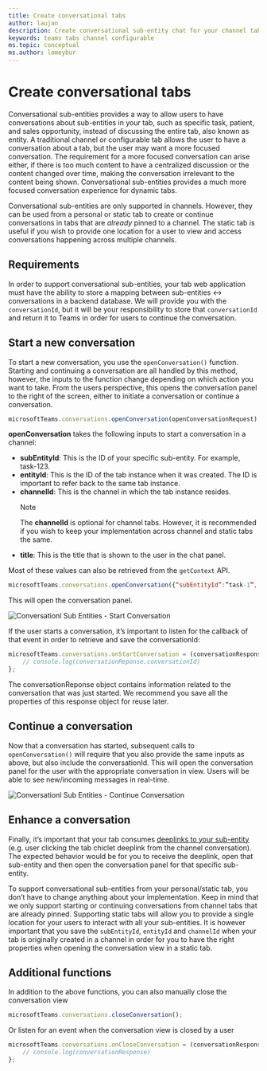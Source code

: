```yaml
---
title: Create conversational tabs
author: laujan
description: Create conversational sub-entity chat for your channel tabs
keywords: teams tabs channel configurable 
ms.topic: conceptual
ms.author: lomeybur
---
```

# Create conversational tabs

Conversational sub-entities provides a way to allow users to have conversations about sub-entities in your tab, such as specific task, patient, and sales opportunity, instead of discussing the entire tab, also known as entity. A traditional channel or configurable tab allows the user to have a conversation about a tab, but the user may want a more focused conversation. The requirement for a more focused conversation can arise either, if there is too much content to have a centralized discussion or the content changed over time, making the conversation irrelevant to the content being shown. Conversational sub-entities provides a much more focused conversation experience for dynamic tabs.

Conversational sub-entities are only supported in channels. However, they can be used from a personal or static tab to create or continue conversations in tabs that are *already* pinned to a channel. The static tab is useful if you wish to provide one location for a user to view and access conversations happening across multiple channels.

## Requirements

In order to support conversational sub-entities, your tab web application must have the ability to store a mapping between sub-entities ↔ conversations in a backend database. We will provide you with the `conversationId`, but it will be your responsibility to store that `conversationId` and return it to Teams in order for users to continue the conversation.

## Start a new conversation

To start a new conversation, you use the `openConversation()` function. Starting and continuing a conversation are all handled by this method, however, the inputs to the function change depending on which action you want to take. From the users perspective, this opens the conversation panel to the right of the screen, either to initiate a conversation or continue a conversation.

``` javascript
microsoftTeams.conversations.openConversation(openConversationRequest);
```

**openConversation** takes the following inputs to start a conversation in a channel:

* **subEntityId**: This is the ID of your specific sub-entity. For example, task-123.
* **entityId**: This is the ID of the tab instance when it was created. The ID is important to refer back to the same tab instance.
* **channelId**: This is the channel in which the tab instance resides.
   > [!NOTE]
   > The **channelId** is optional for channel tabs. However, it is recommended if you wish to keep your implementation across channel and static tabs the same.
* **title**: This is the title that is shown to the user in the chat panel.

Most of these values can also be retrieved from the `getContext` API.

```javascript
microsoftTeams.conversations.openConversation({“subEntityId”:”task-1”, “entityId”: “tabInstanceId-1”, “channelId”: ”19:baa6e71f65b948d189bf5c892baa8e5a@thread.skype”, “title”: "Task Title”});
```

This will open the conversation panel.

![Conversationl Sub Entities - Start Conversation](~/assets/images/tabs/conversational-subentities/start-conversation.png)

If the user starts a conversation, it’s important to listen for the callback of that event in order  to retrieve and save the conversationId:

```javascript
microsoftTeams.conversations.onStartConversation = (conversationResponse) => {
    // console.log(conversationReponse.conversationId)
};
```

The conversationReponse object contains information related to the conversation that was just started. We recommend you save all the properties of this response object for reuse later.

## Continue a conversation

Now that a conversation has started, subsequent calls to `openConversation()` will require that you also provide the same inputs as above, but also include the conversationId. This will open the conversation panel for the user with the appropriate conversation in view. Users will be able to see new/incoming messages in real-time.

![Conversationl Sub Entities - Continue Conversation](~/assets/images/tabs/conversational-subentities/continue-conversation.png)

## Enhance a conversation

Finally, it’s important that your tab consumes [deeplinks to your sub-entity](~/concepts/build-and-test/deep-links.md) (e.g. user clicking the tab chiclet deeplink from the channel conversation). The expected behavior would be for you to receive the deeplink, open that sub-entity and then open the conversation panel for that specific sub-entity.

To support conversational sub-entities from your personal/static tab, you don’t have to change anything about your implementation. Keep in mind that we only support starting or continuing conversations from channel tabs that are already pinned. Supporting static tabs will allow you to provide a single location for your users to interact with all your sub-entities. It is however important that you save the `subEntityId`, `entityId` and `channelId` when your tab is originally created in a channel in order for you to have the right properties when opening the conversation view in a static tab.

## Additional functions

In addition to the above functions, you can also manually close the conversation view

```javascript
microsoftTeams.conversations.closeConversation();
```

Or listen for an event when the conversation view is closed by a user

```javascript
microsoftTeams.conversations.onCloseConversation = (conversationResponse) => {
    // console.log(conversationResponse)
};
```
